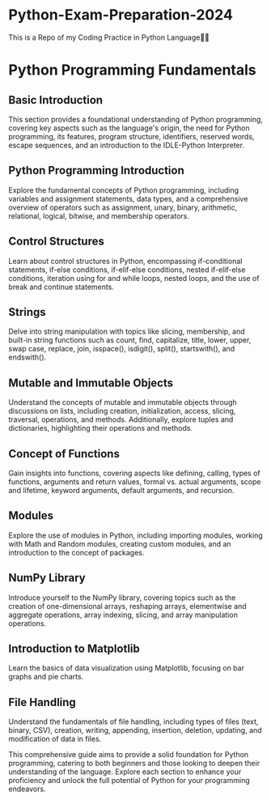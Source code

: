 # Python-Exam-Preparation-2024
This is a Repo of my Coding Practice in Python Language👩‍💻

# Python Programming Fundamentals

## Basic Introduction

This section provides a foundational understanding of Python programming, covering key aspects such as the language's origin, the need for Python programming, its features, program structure, identifiers, reserved words, escape sequences, and an introduction to the IDLE-Python Interpreter.

## Python Programming Introduction

Explore the fundamental concepts of Python programming, including variables and assignment statements, data types, and a comprehensive overview of operators such as assignment, unary, binary, arithmetic, relational, logical, bitwise, and membership operators.

## Control Structures

Learn about control structures in Python, encompassing if-conditional statements, if-else conditions, if-elif-else conditions, nested if-elif-else conditions, iteration using for and while loops, nested loops, and the use of break and continue statements.

## Strings

Delve into string manipulation with topics like slicing, membership, and built-in string functions such as count, find, capitalize, title, lower, upper, swap case, replace, join, isspace(), isdigit(), split(), startswith(), and endswith().

## Mutable and Immutable Objects

Understand the concepts of mutable and immutable objects through discussions on lists, including creation, initialization, access, slicing, traversal, operations, and methods. Additionally, explore tuples and dictionaries, highlighting their operations and methods.

## Concept of Functions

Gain insights into functions, covering aspects like defining, calling, types of functions, arguments and return values, formal vs. actual arguments, scope and lifetime, keyword arguments, default arguments, and recursion.

## Modules

Explore the use of modules in Python, including importing modules, working with Math and Random modules, creating custom modules, and an introduction to the concept of packages.

## NumPy Library

Introduce yourself to the NumPy library, covering topics such as the creation of one-dimensional arrays, reshaping arrays, elementwise and aggregate operations, array indexing, slicing, and array manipulation operations.

## Introduction to Matplotlib

Learn the basics of data visualization using Matplotlib, focusing on bar graphs and pie charts.

## File Handling

Understand the fundamentals of file handling, including types of files (text, binary, CSV), creation, writing, appending, insertion, deletion, updating, and modification of data in files.

This comprehensive guide aims to provide a solid foundation for Python programming, catering to both beginners and those looking to deepen their understanding of the language. Explore each section to enhance your proficiency and unlock the full potential of Python for your programming endeavors.
